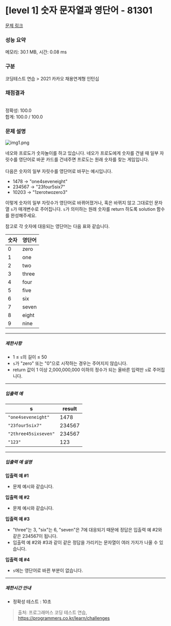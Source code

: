 # [level 1] 숫자 문자열과 영단어 - 81301 

[문제 링크](https://school.programmers.co.kr/learn/courses/30/lessons/81301) 

### 성능 요약

메모리: 30.1 MB, 시간: 0.08 ms

### 구분

코딩테스트 연습 > 2021 카카오 채용연계형 인턴십

### 채점결과

<br/>정확성: 100.0<br/>합계: 100.0 / 100.0

### 문제 설명

<p style="user-select: auto;"><img src="https://grepp-programmers.s3.ap-northeast-2.amazonaws.com/files/production/d31cb063-4025-4412-8cbc-6ac6909cf93e/img1.png" title="" alt="img1.png" style="user-select: auto;"></p>

<p style="user-select: auto;">네오와 프로도가 숫자놀이를 하고 있습니다. 네오가 프로도에게 숫자를 건넬 때 일부 자릿수를 영단어로 바꾼 카드를 건네주면 프로도는 원래 숫자를 찾는 게임입니다.<br style="user-select: auto;"><br style="user-select: auto;">
다음은 숫자의 일부 자릿수를 영단어로 바꾸는 예시입니다.</p>

<ul style="user-select: auto;">
<li style="user-select: auto;">1478 → "one4seveneight"</li>
<li style="user-select: auto;">234567 → "23four5six7"</li>
<li style="user-select: auto;">10203 → "1zerotwozero3"</li>
</ul>

<p style="user-select: auto;">이렇게 숫자의 일부 자릿수가 영단어로 바뀌어졌거나, 혹은 바뀌지 않고 그대로인 문자열 <code style="user-select: auto;">s</code>가 매개변수로 주어집니다. <code style="user-select: auto;">s</code>가 의미하는 원래 숫자를 return 하도록 solution 함수를 완성해주세요.</p>

<p style="user-select: auto;">참고로 각 숫자에 대응되는 영단어는 다음 표와 같습니다.</p>
<table class="table" style="user-select: auto;">
        <thead style="user-select: auto;"><tr style="user-select: auto;">
<th style="user-select: auto;">숫자</th>
<th style="user-select: auto;">영단어</th>
</tr>
</thead>
        <tbody style="user-select: auto;"><tr style="user-select: auto;">
<td style="user-select: auto;">0</td>
<td style="user-select: auto;">zero</td>
</tr>
<tr style="user-select: auto;">
<td style="user-select: auto;">1</td>
<td style="user-select: auto;">one</td>
</tr>
<tr style="user-select: auto;">
<td style="user-select: auto;">2</td>
<td style="user-select: auto;">two</td>
</tr>
<tr style="user-select: auto;">
<td style="user-select: auto;">3</td>
<td style="user-select: auto;">three</td>
</tr>
<tr style="user-select: auto;">
<td style="user-select: auto;">4</td>
<td style="user-select: auto;">four</td>
</tr>
<tr style="user-select: auto;">
<td style="user-select: auto;">5</td>
<td style="user-select: auto;">five</td>
</tr>
<tr style="user-select: auto;">
<td style="user-select: auto;">6</td>
<td style="user-select: auto;">six</td>
</tr>
<tr style="user-select: auto;">
<td style="user-select: auto;">7</td>
<td style="user-select: auto;">seven</td>
</tr>
<tr style="user-select: auto;">
<td style="user-select: auto;">8</td>
<td style="user-select: auto;">eight</td>
</tr>
<tr style="user-select: auto;">
<td style="user-select: auto;">9</td>
<td style="user-select: auto;">nine</td>
</tr>
</tbody>
      </table>
<hr style="user-select: auto;">

<h5 style="user-select: auto;">제한사항</h5>

<ul style="user-select: auto;">
<li style="user-select: auto;">1 ≤ <code style="user-select: auto;">s</code>의 길이 ≤ 50</li>
<li style="user-select: auto;"><code style="user-select: auto;">s</code>가 "zero" 또는 "0"으로 시작하는 경우는 주어지지 않습니다.</li>
<li style="user-select: auto;">return 값이 1 이상 2,000,000,000 이하의 정수가 되는 올바른 입력만 <code style="user-select: auto;">s</code>로 주어집니다.</li>
</ul>

<hr style="user-select: auto;">

<h5 style="user-select: auto;">입출력 예</h5>
<table class="table" style="user-select: auto;">
        <thead style="user-select: auto;"><tr style="user-select: auto;">
<th style="user-select: auto;">s</th>
<th style="user-select: auto;">result</th>
</tr>
</thead>
        <tbody style="user-select: auto;"><tr style="user-select: auto;">
<td style="user-select: auto;"><code style="user-select: auto;">"one4seveneight"</code></td>
<td style="user-select: auto;">1478</td>
</tr>
<tr style="user-select: auto;">
<td style="user-select: auto;"><code style="user-select: auto;">"23four5six7"</code></td>
<td style="user-select: auto;">234567</td>
</tr>
<tr style="user-select: auto;">
<td style="user-select: auto;"><code style="user-select: auto;">"2three45sixseven"</code></td>
<td style="user-select: auto;">234567</td>
</tr>
<tr style="user-select: auto;">
<td style="user-select: auto;"><code style="user-select: auto;">"123"</code></td>
<td style="user-select: auto;">123</td>
</tr>
</tbody>
      </table>
<hr style="user-select: auto;">

<h5 style="user-select: auto;">입출력 예 설명</h5>

<p style="user-select: auto;"><strong style="user-select: auto;">입출력 예 #1</strong></p>

<ul style="user-select: auto;">
<li style="user-select: auto;">문제 예시와 같습니다.</li>
</ul>

<p style="user-select: auto;"><strong style="user-select: auto;">입출력 예 #2</strong></p>

<ul style="user-select: auto;">
<li style="user-select: auto;">문제 예시와 같습니다.</li>
</ul>

<p style="user-select: auto;"><strong style="user-select: auto;">입출력 예 #3</strong></p>

<ul style="user-select: auto;">
<li style="user-select: auto;">"three"는 3, "six"는 6, "seven"은 7에 대응되기 때문에 정답은 입출력 예 #2와 같은 234567이 됩니다.</li>
<li style="user-select: auto;">입출력 예 #2와 #3과 같이 같은 정답을 가리키는 문자열이 여러 가지가 나올 수 있습니다.</li>
</ul>

<p style="user-select: auto;"><strong style="user-select: auto;">입출력 예 #4</strong></p>

<ul style="user-select: auto;">
<li style="user-select: auto;"><code style="user-select: auto;">s</code>에는 영단어로 바뀐 부분이 없습니다.</li>
</ul>

<hr style="user-select: auto;">

<h5 style="user-select: auto;">제한시간 안내</h5>

<ul style="user-select: auto;">
<li style="user-select: auto;">정확성 테스트 : 10초</li>
</ul>


> 출처: 프로그래머스 코딩 테스트 연습, https://programmers.co.kr/learn/challenges